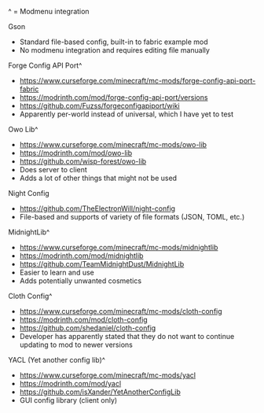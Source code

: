 ^ = Modmenu integration

Gson 
- Standard file-based config, built-in to fabric example mod 
- No modmenu integration and requires editing file manually

Forge Config API Port^
- https://www.curseforge.com/minecraft/mc-mods/forge-config-api-port-fabric
- https://modrinth.com/mod/forge-config-api-port/versions
- https://github.com/Fuzss/forgeconfigapiport/wiki
- Apparently per-world instead of universal, which I have yet to test

Owo Lib^
- https://www.curseforge.com/minecraft/mc-mods/owo-lib
- https://modrinth.com/mod/owo-lib
- https://github.com/wisp-forest/owo-lib
- Does server to client
- Adds a lot of other things that might not be used

Night Config
- https://github.com/TheElectronWill/night-config
- File-based and supports of variety of file formats (JSON, TOML, etc.)

MidnightLib^
- https://www.curseforge.com/minecraft/mc-mods/midnightlib
- https://modrinth.com/mod/midnightlib
- https://github.com/TeamMidnightDust/MidnightLib
- Easier to learn and use
- Adds potentially unwanted cosmetics

Cloth Config^
- https://www.curseforge.com/minecraft/mc-mods/cloth-config
- https://modrinth.com/mod/cloth-config
- https://github.com/shedaniel/cloth-config
- Developer has apparently stated that they do not want to continue updating to mod to newer versions

YACL (Yet another config lib)^
- https://www.curseforge.com/minecraft/mc-mods/yacl
- https://modrinth.com/mod/yacl
- https://github.com/isXander/YetAnotherConfigLib
- GUI config library (client only)
